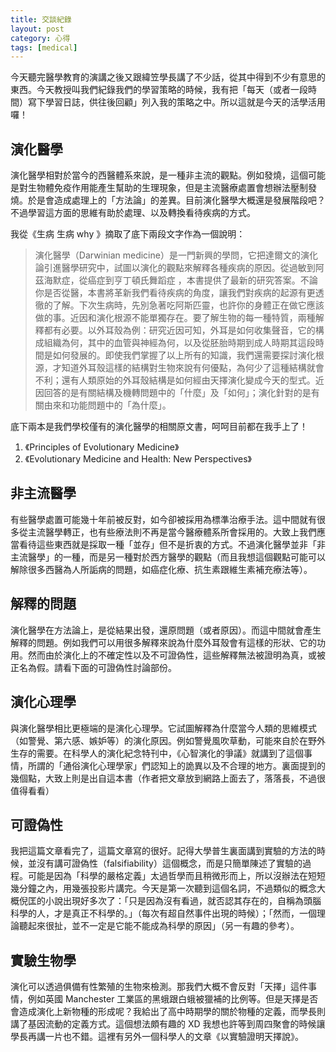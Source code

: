 ```yaml
---
title: 交談紀錄
layout: post
category: 心得
tags: [medical]
---
```

今天聽完醫學教育的演講之後又跟緯笠學長講了不少話，從其中得到不少有意思的東西。今天教授叫我們紀錄我們的學習策略的時候，我有把「每天（或者一段時間）寫下學習日誌，供往後回顧」列入我的策略之中。所以這就是今天的活學活用囉！

## 演化醫學
演化醫學相對於當今的西醫體系來說，是一種非主流的觀點。例如發燒，這個可能是對生物體免疫作用能產生幫助的生理現象，但是主流醫療處置會想辦法壓制發燒。於是會造成處理上的「方法論」的差異。目前演化醫學大概還是發展階段吧？不過學習這方面的思維有助於處理、以及轉換看待疾病的方式。

我從《生病 生病 why 》摘取了底下兩段文字作為一個說明：

> 演化醫學（Darwinian medicine）是一門新興的學問，它把達爾文的演化論引進醫學研究中，試圖以演化的觀點來解釋各種疾病的原因。從過敏到阿茲海默症，從癌症到亨丁頓氏舞蹈症 ，本書提供了最新的研究答案。不論你是否從醫，本書將革新我們看待疾病的角度，讓我們對疾病的起源有更透徹的了解。下次生病時，先別急著吃阿斯匹靈，也許你的身體正在做它應該做的事。近因和演化根源不能單獨存在。要了解生物的每一種特質，兩種解釋都有必要。以外耳殼為例：研究近因可知，外耳是如何收集聲音，它的構成組織為何，其中的血管與神經為何，以及從胚胎時期到成人時期其這段時間是如何發展的。即使我們掌握了以上所有的知識，我們還需要探討演化根源，才知道外耳殼這樣的結構對生物來說有何優點，為何少了這種結構就會不利；還有人類原始的外耳殼結構是如何經由天擇演化變成今天的型式。近因回答的是有關結構及機轉問題中的「什麼」及「如何」；演化針對的是有關由來和功能問題中的「為什麼」。

底下兩本是我們學校僅有的演化醫學的相關原文書，呵呵目前都在我手上了！

1. 《Principles of Evolutionary Medicine》
2. 《Evolutionary Medicine and Health: New Perspectives》

## 非主流醫學
有些醫學處置可能幾十年前被反對，如今卻被採用為標準治療手法。這中間就有很多從主流醫學轉正，也有些療法則不再是當今醫療體系所會採用的。大致上我們應當看待這些東西就是採取一種「並存」但不是折衷的方式。不過演化醫學並非「非主流醫學」的一種，而是另一種對於西方醫學的觀點（而且我想這個觀點可能可以解除很多西醫為人所詬病的問題，如癌症化療、抗生素跟維生素補充療法等）。

## 解釋的問題
演化醫學在方法論上，是從結果出發，還原問題（或者原因）。而這中間就會產生解釋的問題。例如我們可以用很多解釋來說為什麼外耳殼會有這樣的形狀、它的功用。然而由於演化上的不確定性以及不可證偽性，這些解釋無法被證明為真，或被正名為假。請看下面的可證偽性討論部份。

## 演化心理學
與演化醫學相比更極端的是演化心理學。它試圖解釋為什麼當今人類的思維模式（如警覺、第六感、嫉妒等）的演化原因。例如警覺風吹草動，可能來自於在野外生存的需要。在科學人的演化紀念特刊中，《心智演化的爭議》就講到了這個事情，所謂的「通俗演化心理學家」們認知上的詭異以及不合理的地方。裏面提到的幾個點，大致上則是出自這本書（作者把文章放到網路上面去了，落落長，不過很值得看看）

## 可證偽性
我把這篇文章看完了，這篇文章寫的很好。記得大學普生裏面講到實驗的方法的時候，並沒有講可證偽性（falsifiability）這個概念，而是只簡單陳述了實驗的過程。可能是因為「科學的嚴格定義」太過哲學而且稍微形而上，所以沒辦法在短短幾分鐘之內，用幾張投影片講完。今天是第一次聽到這個名詞，不過類似的概念大概倪匡的小說出現好多次了：「只是因為沒有看過，就否認其存在的，自稱為頭腦科學的人，才是真正不科學的。」（每次有超自然事件出現的時候）；「然而，一個理論聽起來很扯，並不一定是它能不能成為科學的原因」（另一有趣的參考）。

## 實驗生物學
演化可以透過俱備有性繁殖的生物來檢測。那我們大概不會反對「天擇」這件事情，例如英國 Manchester 工業區的黑蛾跟白蛾被獵補的比例等。但是天擇是否會造成演化上新物種的形成呢？我給出了高中時期學的關於物種的定義，而學長則講了基因流動的定義方式。這個想法頗有趣的 XD 我想也許等到周四聚會的時候讓學長再講一片也不錯。這裡有另外一個科學人的文章《以實驗證明天擇說》。
